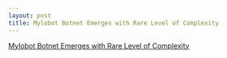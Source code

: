 ```yaml
---
layout: post
title: Mylobot Botnet Emerges with Rare Level of Complexity
---
```


[Mylobot Botnet Emerges with Rare Level of Complexity](https://threatpost.com/mylobot-botnet-emerges-with-rare-level-of-complexity/132967/)
